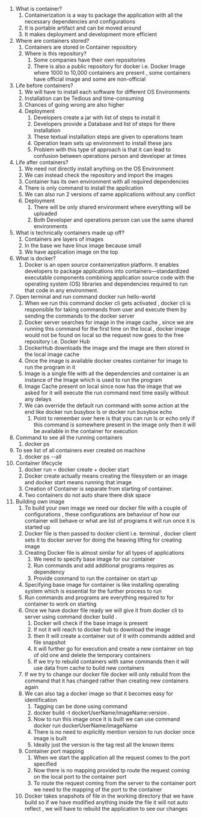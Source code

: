 1. What is container?
    1. Containerization is a way to package the application with all the necessary dependencies and configurations
    2. It is portable artifact and can be moved around
    3. It makes deployment and development more efficient
2. Where are containers stored?
    1. Containers are stored in Container repository
    2. Where is this repository?
        1. Some companies have their own repositories
        2. There is also a public repository for docker i.e. Docker Image where 1000 to 10,000 containers are present ,
           some containers have official image and some are non-official
3. Life before containers?
    1. We will have to install each software for different OS Environments
    2. Installation can be Tedious and time-consuming
    3. Chances of going wrong are also higher
    4. Deployment
        1. Developers create a jar with list of steps to install it
        2. Developers provide a Database and list of steps for there installation
        3. These textual installation steps are given to operations team
        4. Operation team sets up environment to install these jars
        5. Problem with this type of approach is that it can lead to confusion between operations person and developer
           at times
4. Life after containers?
    1. We need not directly install anything on the OS Environment
    2. We can instead check the repository and import the images
    3. Container has its own environment with all required dependencies
    4. There is only command to install the application
    5. We can also run 2 versions of same applications without any conflict
    6. Deployment
        1. There will be only shared environment where everything will be uploaded
        2. Both Developer and operations person can use the same shared environments
5. What is technically containers made up off?
    1. Containers are layers of images
    2. In the base we have linux image because small
    3. We have application image on the top
6. What is docker?
    1. Docker is an open source containerization platform. It enables developers to package applications into
       containers—standardized executable components combining application source code with the operating system (OS)
       libraries and dependencies required to run that code in any environment.
7. Open terminal and run command docker run hello-world
    1. When we run this command docker cli gets activated , docker cli is responsible for taking commands from user and
       execute them by sending the commands to the docker server
    2. Docker server searches for image in the image cache , since we are running this command for the first time on the
       local , docker image would not be found on local so the request now goes to the free repository i.e. Docker Hub
    3. DockerHub downloads the image and the image are then stored in the local image cache
    4. Once the image is available docker creates container for image to run the program in it
    5. Image is a single file with all the dependencies and container is an instance of the Image which is used to run
       the program
    6. Image Cache present on local since now has the image that we asked for it will execute the run command next time
       easily without any delays
    7. We can override the default run command with some action at the end like docker run busybox ls or docker run
       busybox echo
        1. Point to remember over here is that you can run ls or echo only if this command is somewhere present in the
           image only then it will be available in the container for execution
8. Command to see all the running containers
    1. docker ps
9. To see list of all containers ever created on machine
    1. docker ps --all
10. Container lifecycle
    1. docker run = docker create + docker start
    2. Docker create actually means creating the filesystem or an image and docker start means running that image
    3. Creation of Container is separate from starting of container.
    4. Two containers do not auto share there disk space
11. Building own image
    1. To build your own image we need our docker file with a couple of configurations , these configurations are
       behaviour of how our container will behave or what are list of programs it will run once it is started up
    2. Docker file is then passed to docker client i.e. terminal , docker client sets it to docker server for doing the
       heaving lifting for creating image
    3. Creating Docker file is almost similar for all types of applications
        1. We need to specify base image for our container
        2. Run commands and add additional programs requires as dependency
        3. Provide command to run the container on start up
    4. Specifying base image for container is like installing operating system which is essential for the further
       process to run
    5. Run commands and programs are everything required to for container to work on starting
    6. Once we have docker file ready we will give it from docker cli to server using command docker build .
        1. Docker will check if the base image is present
        2. If not it will reach to docker hub to download the image
        3. then It will create a container out of it with commands added and file snapshot
        4. It will further go for execution and create a new container on top of old one and delete the temporary
           containers
        5. If we try to rebuild containers with same commands then it will use data from cache to build new containers
    7. If we try to change our docker file docker will only rebuild from the command that it has changed rather than
       creating new containers again
    8. We can also tag a docker image so that it becomes easy for identification
        1. Tagging can be done using command
        2. docker build -t dockerUserName/imageName:version .
        3. Now to run this image once it is built we can use command docker run dockerUserName/imageName
        4. There is no need to explicitly mention version to run docker once image is built
        5. Ideally just the version is the tag rest all the known items
    9. Container port mapping
        1. When we start the application all the request comes to the port specified
        2. Now there is no mapping provided tp route the request coming on the local port to the container port
        3. To route the request coming from the server to the container port we need to the mapping of the port to the
           container
    10. Docker takes snapshots of file in the working directory that we have build so if we have modified anything
        inside the file it will not auto reflect , we will have to rebuild the application to see our changes